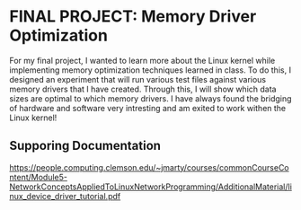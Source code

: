 # FINAL PROJECT: Memory Driver Optimization

For my final project, I wanted to learn more about the Linux kernel while implementing memory optimization techniques learned in class. To do this, I designed an experiment that will run various test files against various memory drivers that I have created. Through this, I will show which data sizes are optimal to which memory drivers. I have always found the bridging of hardware and software very intresting and am exited to work withen the Linux kernel!


## Supporing Documentation

https://people.computing.clemson.edu/~jmarty/courses/commonCourseContent/Module5-NetworkConceptsAppliedToLinuxNetworkProgramming/AdditionalMaterial/linux_device_driver_tutorial.pdf
